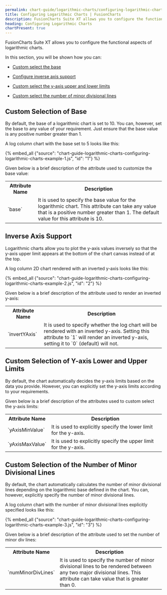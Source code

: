 ```yaml
---
permalink: chart-guide/logarithmic-charts/configuring-logarithmic-charts.html
title: Configuring Logarithmic Charts | FusionCharts
description: FusionCharts Suite XT allows you to configure the functional aspects of logarithmic charts.
heading: Configuring Logarithmic Charts
chartPresent: true
---
```


FusionCharts Suite XT allows you to configure the functional aspects of logarithmic charts.

In this section, you will be shown how you can:

* <a href="{{ site.baseurl }}chart-guide/logarithmic-charts/configuring-logarithmic-charts.html#custom-selection-of-base">Custom select the base</a>

* <a href="{{ site.baseurl }}chart-guide/logarithmic-charts/configuring-logarithmic-charts.html#inverse-axis-support">Configure inverse axis support</a>

* <a href="{{ site.baseurl }}chart-guide/logarithmic-charts/configuring-logarithmic-charts.html#custom-selection-of-y-axis-lower-and-upper-limits">Custom select the y-axis upper and lower limits</a>

* <a href="{{ site.baseurl }}chart-guide/logarithmic-charts/configuring-logarithmic-charts.html#custom-selection-of-the-number-of-minor-divisional-lines">Custom select the number of minor divisional lines</a>

## Custom Selection of Base

By default, the base of a logarithmic chart is set to 10. You can, however, set the base to any value of your requirement. Just ensure that the base value is any positive number greater than 1.

A log column chart with the base set to 5 looks like this:

{% embed_all {"source": "chart-guide-logarithmic-charts-configuring-logarithmic-charts-example-1.js", "id": "1"} %}

Given below is a brief description of the attribute used to customize the base value:

<table>
  <tr>
    <th>Attribute Name</th>
    <th>Description</th>
  </tr>
  <tr>
    <td>`base`</td>
    <td>It is used to specify the base value for the logarithmic chart. This attribute can take any value that is a positive number greater than 1. The default value for this attribute is 10.</td>
  </tr>
</table>


## Inverse Axis Support

Logarithmic charts allow you to plot the y-axis values inversely so that the y-axis upper limit appears at the bottom of the chart canvas instead of at the top.

A log column 2D chart rendered with an inverted y-axis looks like this:

{% embed_all {"source": "chart-guide-logarithmic-charts-configuring-logarithmic-charts-example-2.js", "id": "2"} %}

Given below is a brief description of the attribute used to render an inverted y-axis:

<table>
  <tr>
    <th>Attribute Name</th>
    <th>Description</th>
  </tr>
  <tr>
    <td>`invertYAxis`</td>
    <td>It is used to specify whether the log chart will be rendered with an inverted y-axis. Setting this attribute to `1` will render an inverted y-axis, setting it to `0` (default) will not.</td>
  </tr>
</table>


## Custom Selection of Y-axis Lower and Upper Limits

By default, the chart automatically decides the y-axis limits based on the data you provide. However, you can explicitly set the y-axis limits according to your requirements.

Given below is a brief description of the attributes used to custom select the y-axis limits:

<table>
  <tr>
    <th>Attribute Name</th>
    <th>Description</th>
  </tr>
  <tr>
    <td>`yAxisMinValue`</td>
    <td>It is used to explicitly specify the lower limit for the y-axis.</td>
  </tr>
  <tr>
    <td>`yAxisMaxValue`</td>
    <td>It is used to explicitly specify the upper limit for the y-axis.</td>
  </tr>
</table>


## Custom Selection of the Number of Minor Divisional Lines

By default, the chart automatically calculates the number of minor divisional lines depending on the logarithmic base defined in the chart. You can, however, explicitly specify the number of minor divisional lines.

A log column chart with the number of minor divisional lines explicitly specified looks like this:

{% embed_all {"source": "chart-guide-logarithmic-charts-configuring-logarithmic-charts-example-3.js", "id": "3"} %}

Given below is a brief description of the attribute used to set the number of minor div lines:

<table>
  <tr>
    <th>Attribute Name</th>
    <th>Description</th>
  </tr>
  <tr>
    <td>`numMinorDivLines`</td>
    <td>It is used to specify the number of minor divisional lines to be rendered between any two major divisional lines. This attribute can take value that is greater than 0.</td>
  </tr>
</table>